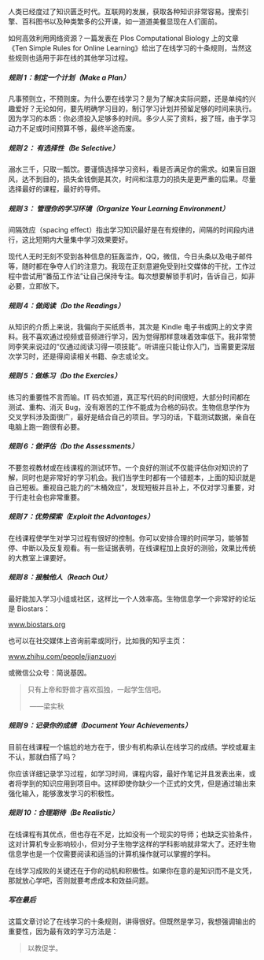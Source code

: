 人类已经度过了知识匮乏时代。互联网的发展，获取各种知识非常容易。搜索引擎、百科图书以及种类繁多的公开课，如一道道美餐显现在人们面前。

如何高效利用网络资源？一篇发表在 Plos Computational Biology 上的文章《Ten Simple Rules for Online Learning》给出了在线学习的十条规则，当然这些规则也适用于非在线的其他学习过程。

##### 规则 1：制定一个计划（Make a Plan）

凡事预则立，不预则废。为什么要在线学习？是为了解决实际问题，还是单纯的兴趣爱好？无论如何，要先明确学习目的，制订学习计划并预留足够的时间来执行。因为学习的本质：你必须投入足够多的时间。多少人买了资料，报了班，由于学习动力不足或时间预算不够，最终半途而废。

##### 规则 2： 有选择性（Be Selective）

溺水三千，只取一瓢饮。要谨慎选择学习资料，看是否满足你的需求。如果盲目跟风，达不到目的，损失金钱倒是其次，时间和注意力的损失是更严重的后果。尽量选择最好的课程，最好的导师。

##### 规则 3： 管理你的学习环境（Organize Your Learning Environment）

间隔效应（spacing effect）指出学习知识最好是在有规律的，间隔的时间段内进行，这比短期内大量集中学习效果要好。

现代人无时无刻不受到各种信息的狂轰滥炸，QQ，微信，今日头条以及电子邮件等，随时都在争夺人们的注意力。我现在正刻意避免受到社交媒体的干扰，工作过程中尝试用“番茄工作法”让自己保持专注。每次想要解锁手机时，告诉自己，如非必要，立即放下。

##### 规则 4：做阅读（Do the Readings）

从知识的介质上来说，我偏向于买纸质书，其次是 Kindle 电子书或网上的文字资料。我不喜欢通过视频或音频进行学习，因为觉得那样意味着效率低下。我非常赞同李笑来说过的“仅通过阅读习得一项技能”。听讲座只能让你入门，当需要更深层次学习时，还是得阅读相关书籍、杂志或论文。

##### 规则 5：做练习（Do the Exercies）

练习的重要性不言而喻。IT 码农知道，真正写代码的时间很短，大部分时间都在测试、重构、消灭 Bug，没有艰苦的工作不能成为合格的码农。生物信息学作为交叉学科涉及面很广，最好是结合自己的项目。学习的话，下载测试数据，亲自在电脑上跑一跑很有必要。

##### 规则 6：做评估（Do the Assessments）

不要忽视教材或在线课程的测试环节。一个良好的测试不仅能评估你对知识的了解，同时也是非常好的学习机会。我们当学生时都有一个错题本，上面的知识就是自己短板。重视自己能力的“木桶效应”，发现短板并且补上，不仅对学习重要，对于行走社会也非常重要。

##### 规则 7：优势探索（Exploit the Advantages）

在线课程使学生对学习过程有很好的控制。你可以安排合理的时间学习，能够暂停、中断以及反复观看。有一些证据表明，在线课程加上良好的测验，效果比传统的大教室上课要好。

##### 规则 8：接触他人（Reach Out）

最好能加入学习小组或社区，这样比一个人效率高。生物信息学一个非常好的论坛是 Biostars：

www.biostars.org

也可以在社交媒体上咨询前辈或同行，比如我的知乎主页：

www.zhihu.com/people/jianzuoyi

或微信公众号：简说基因。

> 只有上帝和野兽才喜欢孤独，一起学生信吧。
>
> ​                        ——梁实秋

##### 规则 9：记录你的成绩（Document Your Achievements）

目前在线课程一个尴尬的地方在于，很少有机构承认在线学习的成绩。学校或雇主不认，那就白搭了吗？

你应该详细记录学习过程，如学习时间，课程内容，最好作笔记并且发表出来，或者将学到的知识应用到项目中。这样即使你缺少一个正式的文凭，但是通过输出来强化输入，能够激发学习的积极性。

##### 规则 10：合理期待（Be Realistic）

在线课程有其优点，但也存在不足，比如没有一个现实的导师；也缺乏实验条件，这对计算机专业影响较小，但对分子生物学这样的学科影响就非常大了。还好生物信息学也是一个仅需要阅读和适当的计算机操作就可以掌握的学科。

在线学习成败的关键还在于你的动机和积极性。如果你在意的是知识而不是文凭，那就放心学吧，否则就要考虑成本和效益问题。

##### 写在最后

这篇文章讨论了在线学习的十条规则，讲得很好。但既然是学习，我想强调输出的重要性，因为最有效的学习方法是：

> 以教促学。
